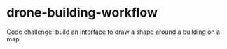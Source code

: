 # drone-building-workflow
Code challenge: build an interface to draw a shape around a building on a map
